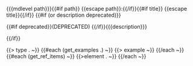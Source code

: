 <a name="{{{tolink (or path 'root')}}}"></a>
{{{mdlevel path}}}{{#if path}} {{escape path}}:{{/if}}{{#if title}} {{escape title}}{{/if}}
{{#if (or description deprecated)}}

{{#if deprecated}}(DEPRECATED) {{/if}}{{{description}}}

{{/if}}

{{> type . ~}}
{{#each (get_examples .) ~}}
{{> example ~}}
{{/each ~}}
{{#each (get_ref_items) ~}}
{{>element . ~}}
{{/each ~}}
